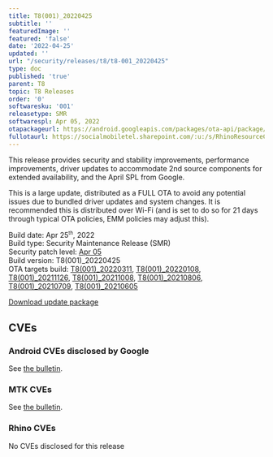 ```yaml
---
title: T8(001)_20220425
subtitle: ''
featuredImage: ''
featured: 'false'
date: '2022-04-25'
updated: ''
url: "/security/releases/t8/t8-001_20220425"
type: doc
published: 'true'
parent: T8
topic: T8 Releases
order: '0'
softwaresku: '001'
releasetype: SMR
softwarespl: Apr 05, 2022
otapackageurl: https://android.googleapis.com/packages/ota-api/package/e56d6378552970f90d5713a8b646e93793503a37.zip
fullotaurl: https://socialmobiletel.sharepoint.com/:u:/s/RhinoResourceCentre/EZrwFBWN_BdNrseDyUR2MbYBFBMMHe7IyBq1He8oAUTH1Q?e=gY5EE3
---
```


This release provides security and stability improvements, performance improvements, driver updates to accommodate 2nd source components for extended availability, and the April SPL from Google.

This is a large update, distributed as a FULL OTA to avoid any potential issues due to bundled driver updates and system changes. It is recommended this is distributed over Wi-Fi (and is set to do so for 21 days through typical OTA policies, EMM policies may adjust this).

Build date: Apr 25<sup><small>th</small></sup>, 2022  
Build type: Security Maintenance Release (SMR)  
Security patch level: [Apr 05](https://source.android.com/security/bulletin/2022-04-01)  
Build version: T8(001)_20220425  
OTA targets build: [T8(001)_20220311](/security/releases/t8/t8-001_20220311), [T8(001)_20220108](/security/releases/t8/t8-001_20220108), [T8(001)_20211126](/security/releases/t8/t8-001_20211126), [T8(001)_20211008](/security/releases/t8/t8-001_20211008), [T8(001)_20210806](/security/releases/t8/t8-001_20210806), [T8(001)_20210709](/security/releases/t8/t8-001_20210709), [T8(001)_20210605](/security/releases/t8/t8-001_20210605)

<i class="far fa-cloud-download-alt"></i> [Download update package](https://android.googleapis.com/packages/ota-api/package/e56d6378552970f90d5713a8b646e93793503a37.zip)

## CVEs
### Android CVEs disclosed by Google

See [the bulletin](https://source.android.com/security/bulletin/2022-04-01).

### MTK CVEs

See [the bulletin](https://source.android.com/security/bulletin/2022-04-01#mediatek-components).

### Rhino CVEs
No CVEs disclosed for this release
